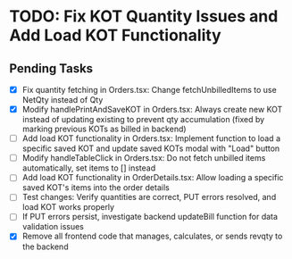 # TODO: Fix KOT Quantity Issues and Add Load KOT Functionality

## Pending Tasks
- [x] Fix quantity fetching in Orders.tsx: Change fetchUnbilledItems to use NetQty instead of Qty
- [x] Modify handlePrintAndSaveKOT in Orders.tsx: Always create new KOT instead of updating existing to prevent qty accumulation (fixed by marking previous KOTs as billed in backend)
- [ ] Add load KOT functionality in Orders.tsx: Implement function to load a specific saved KOT and update saved KOTs modal with "Load" button
- [ ] Modify handleTableClick in Orders.tsx: Do not fetch unbilled items automatically, set items to [] instead
- [ ] Add load KOT functionality in OrderDetails.tsx: Allow loading a specific saved KOT's items into the order details
- [ ] Test changes: Verify quantities are correct, PUT errors resolved, and load KOT works properly
- [ ] If PUT errors persist, investigate backend updateBill function for data validation issues
- [x] Remove all frontend code that manages, calculates, or sends revqty to the backend

